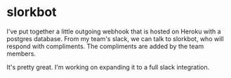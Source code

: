 # slorkbot

I've put together a little outgoing webhook that is hosted on Heroku with a postgres database. From my team's slack, we can talk to slorkbot, who will respond with compliments. The compliments are added by the team members. 

It's pretty great. I'm working on expanding it to a full slack integration. 
